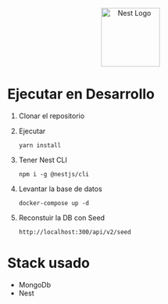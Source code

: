 <p align="center">
  <a href="http://nestjs.com/" target="blank"><img src="https://nestjs.com/img/logo-small.svg" width="120" alt="Nest Logo" /></a>
</p>

# Ejecutar en Desarrollo

1. Clonar el repositorio

2. Ejecutar

   ```
   yarn install
   ```

3. Tener Nest CLI

   ```
   npm i -g @nestjs/cli
   ```

4. Levantar la base de datos

   ```
   docker-compose up -d
   ```

5. Reconstuir la DB con Seed

   ```
   http://localhost:300/api/v2/seed
   ```

# Stack usado

- MongoDb
- Nest
